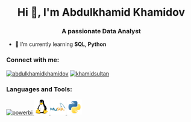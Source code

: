 <h1 align="center">Hi 👋, I'm Abdulkhamid Khamidov</h1>
<h3 align="center">A passionate Data Analyst</h3>

- 🌱 I’m currently learning **SQL, Python**

<h3 align="left">Connect with me:</h3>
<p align="left">
<a href="https://linkedin.com/in/abdulkhamidkhamidov" target="blank"><img align="center" src="https://raw.githubusercontent.com/rahuldkjain/github-profile-readme-generator/master/src/images/icons/Social/linked-in-alt.svg" alt="abdulkhamidkhamidov" height="30" width="40" /></a>
<a href="https://www.hackerrank.com/khamidsultan" target="blank"><img align="center" src="https://raw.githubusercontent.com/rahuldkjain/github-profile-readme-generator/master/src/images/icons/Social/hackerrank.svg" alt="khamidsultan" height="30" width="40" /></a>
</p>

<h3 align="left">Languages and Tools:</h3>
<p align="left"> <a href="https://app.powerbi.com" target="_blank" rel="noreferrer"> <img src="https://github.com/microsoft/PowerBI-Icons/blob/2bf1c982fb24528eee1559a96a25eb534c175cfd/PNG/Power-BI.png" alt="powerbi" width="40" height="40"/> </a> <a href="https://www.linux.org/" target="_blank" rel="noreferrer"> <img src="https://raw.githubusercontent.com/devicons/devicon/master/icons/linux/linux-original.svg" alt="linux" width="40" height="40"/> </a> <a href="https://www.mysql.com/" target="_blank" rel="noreferrer"> <img src="https://raw.githubusercontent.com/devicons/devicon/master/icons/mysql/mysql-original-wordmark.svg" alt="mysql" width="40" height="40"/> </a> <a href="https://www.python.org" target="_blank" rel="noreferrer"> <img src="https://raw.githubusercontent.com/devicons/devicon/master/icons/python/python-original.svg" alt="python" width="40" height="40"/> </a> </p>

